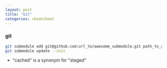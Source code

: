 ```yaml
---
layout: post
title: "Git"
categories: cheatsheet
---
```


### git
``` bash
git submodule add git@github.com:url_to/awesome_submodule.git path_to_awesome_submodule
git submodule update --init
```





- "cached" is a synonym for "staged"    